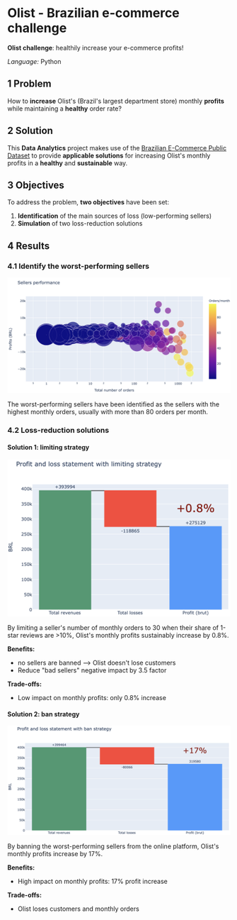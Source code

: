 # Olist - Brazilian e-commerce challenge


**Olist challenge**: healthily increase your e-commerce profits!

*Language:* Python

<!--more-->

## 1 Problem

How to **increase** Olist's (Brazil's largest department store) monthly **profits** while maintaining a **healthy** order rate?

## 2 Solution

This **Data Analytics** project makes use of the [Brazilian E-Commerce Public Dataset](https://www.kaggle.com/olistbr/brazilian-ecommerce) to provide **applicable solutions** for increasing Olist's monthly profits in a **healthy** and **sustainable** way.

## 3 Objectives

To address the problem, **two objectives** have been set:

1. **Identification** of the main sources of loss (low-performing sellers)
2. **Simulation** of two loss-reduction solutions

## 4 Results

### 4.1 Identify the worst-performing sellers

<img src="data_viz.png" alt="low-performing sellers" width="800"/>

The worst-performing sellers have been identified as the sellers with the highest monthly orders, usually with more than 80 orders per month.

### 4.2 Loss-reduction solutions

#### **Solution 1:** limiting strategy

<img src="solution1.png" alt="first solution" width="600"/>

By limiting a seller's number of monthly orders to 30 when their share of 1-star reviews are >10%, Olist's monthly profits sustainably increase by 0.8%. 

**Benefits:** 
* no sellers are banned --> Olist doesn't lose customers
* Reduce "bad sellers" negative impact by 3.5 factor

**Trade-offs:**
* Low impact on monthly profits: only 0.8% increase

#### **Solution 2:** ban strategy

<img src="solution2.png" alt="second solution" width="700"/>

By banning the worst-performing sellers from the online platform, Olist's monthly profits increase by 17%. 

**Benefits:** 
* High impact on monthly profits: 17% profit increase

**Trade-offs:**
* Olist loses customers and monthly orders
